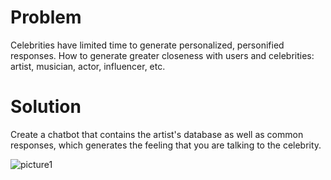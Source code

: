 # Problem

Celebrities have limited time to generate personalized, personified responses. How to generate greater closeness with users and celebrities: artist, musician, actor, influencer, etc.

# Solution

Create a chatbot that contains the artist's database as well as common responses, which generates the feeling that you are talking to the celebrity.

![picture1](https://github.com/GORDIAN12/hackatoon_chatbot/assets/91165071/0e2998b5-cb36-4cb1-8af1-d74c8a1ef21b)
